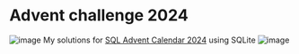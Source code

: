 # Advent challenge 2024

![image](https://github.com/user-attachments/assets/626586f7-2450-4884-9cf2-3628ca51b7b7)
 My solutions for [SQL Advent Calendar 2024](https://www.sqlcalendar.com/app/advent-calendar)
using SQLite ![image](https://github.com/user-attachments/assets/f4955831-4220-4f81-89de-e29773fe3ed5)


